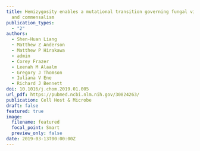 ```yaml
---
title: Hemizygosity enables a mutational transition governing fungal virulence
  and commensalism
publication_types:
  - "2"
authors:
  - Shen-Huan Liang
  - Matthew Z Anderson
  - Matthew P Hirakawa
  - admin
  - Corey Frazer
  - Leenah M Alaalm
  - Gregory J Thomson
  - Iuliana V Ene
  - Richard J Bennett
doi: 10.1016/j.chom.2019.01.005
url_pdf: https://pubmed.ncbi.nlm.nih.gov/30824263/
publication: Cell Host & Microbe
draft: false
featured: true
image:
  filename: featured
  focal_point: Smart
  preview_only: false
date: 2019-03-13T00:00:00Z
---
```

